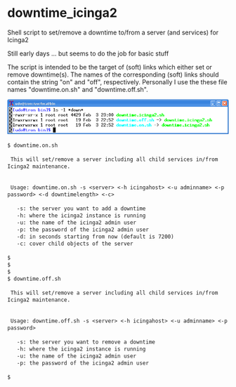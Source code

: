 # downtime_icinga2
Shell script to set/remove a downtime to/from a server (and services) for Icinga2

Still early days ... but seems to do the job for basic stuff

The script is intended to be the target of (soft) links which either set or remove downtime(s). The names of the corresponding (soft) links should contain the string "on" and "off", respectively. Personally I use the these file names "downtime.on.sh" and "downtime.off.sh".

![screenshot](assets/images/downtime_icinga2.png)

```
$ downtime.on.sh 

 This will set/remove a server including all child services in/from Icinga2 maintenance.


 Usage: downtime.on.sh -s <server> <-h icingahost> <-u adminname> <-p password> <-d downtimelength> <-c> 

   -s: the server you want to add a downtime
   -h: where the icinga2 instance is running
   -u: the name of the icinga2 admin user
   -p: the password of the icinga2 admin user
   -d: in seconds starting from now (default is 7200)
   -c: cover child objects of the server

$
$
$
$ downtime.off.sh 

 This will set/remove a server including all child services in/from Icinga2 maintenance.


 Usage: downtime.off.sh -s <server> <-h icingahost> <-u adminname> <-p password>

   -s: the server you want to remove a downtime
   -h: where the icinga2 instance is running
   -u: the name of the icinga2 admin user
   -p: the password of the icinga2 admin user

$

```
